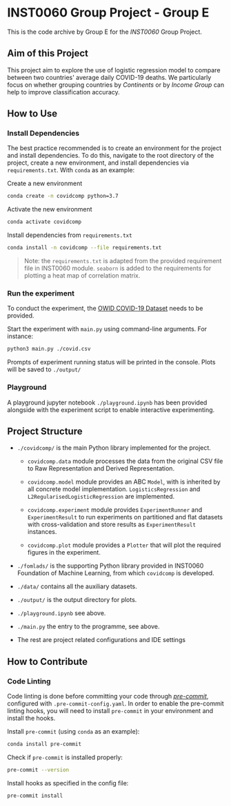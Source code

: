 # INST0060 Group Project - Group E

This is the code archive by Group E for the *INST0060* Group Project.

## Aim of this Project

This project aim to explore the use of logistic regression model to compare between two countries' average daily COVID-19 deaths. We particularly focus on whether grouping countries by *Continents* or by *Income Group* can help to improve classification accuracy.

## How to Use

### Install Dependencies

The best practice recommended is to create an environment for the project and install dependencies. To do this, navigate to the root directory of the project, create a new environment, and install dependencies via `requirements.txt`. With `conda` as an example:

Create a new environment

```bash
conda create -n covidcomp python=3.7
```

Activate the new environment

```bash
conda activate covidcomp
```

Install dependencies from `requirements.txt`

```bash
conda install -n covidcomp --file requirements.txt
```

> Note: the `requirements.txt` is adapted from the provided requirement file in INST0060 module. `seaborn` is added to the requirements for plotting a heat map of correlation matrix.

### Run the experiment

To conduct the experiment, the [OWID COVID-19 Dataset](https://covid.ourworldindata.org/data/owid-covid-data.csv) needs to be provided.

Start the experiment with `main.py` using command-line arguments. For instance:

```bash
python3 main.py ./covid.csv
```

Prompts of experiment running status will be printed in the console. Plots will be saved to `./output/`

### Playground

A playground jupyter notebook `./playground.ipynb` has been provided alongside with the experiment script to enable interactive experimenting.

## Project Structure

- `./covidcomp/` is the main Python library implemented for the project.

    - `covidcomp.data` module processes the data from the original CSV file to Raw Representation and Derived Representation.

    - `covidcomp.model` module provides an ABC `Model`, with is inherited by all concrete model implementation. `LogisticsRegression` and `L2RegularisedLogisticRegression` are implemented.

    - `covidcomp.experiment` module provides `ExperimentRunner` and `ExperimentResult` to run experiments on partitioned and flat datasets with cross-validation and store results as `ExperimentResult` instances.

    - `covidcomp.plot` module provides a `Plotter` that will plot the required figures in the experiment.

- `./fomlads/` is the supporting Python library provided in INST0060 Foundation of Machine Learning, from which `covidcomp` is developed.
- `./data/` contains all the auxiliary datasets.
- `./output/` is the output directory for plots.
- `./playground.ipynb` see above.
- `./main.py` the entry to the programme, see above.
- The rest are project related configurations and IDE settings

## How to Contribute

### Code Linting

Code linting is done before committing your code through [_pre-commit_](https://pre-commit.com), configured with `.pre-commit-config.yaml`. In order to enable the pre-commit linting hooks, you will need to install `pre-commit` in your environment and install the hooks.

Install `pre-commit` (using `conda` as an example):

```bash
conda install pre-commit
```

Check if `pre-commit` is installed properly:

```bash
pre-commit --version
```

Install hooks as specified in the config file:

```bash
pre-commit install
```
